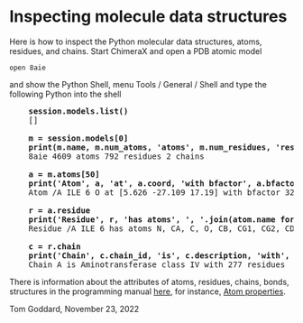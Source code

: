# Inspecting molecule data structures

Here is how to inspect the Python molecular data structures, atoms, residues, and chains.  Start ChimeraX and open a PDB atomic model

    open 8aie

and show the Python Shell, menu Tools / General / Shell and type the following Python into the shell

<pre>
    <b>session.models.list()</b>
    [<chimerax.atomic.structure.AtomicStructure at 0x7fa771aeceb0>]

    <b>m = session.models[0]</b>
    <b>print(m.name, m.num_atoms, 'atoms', m.num_residues, 'residues', m.num_chains, 'chains')</b>
    8aie 4609 atoms 792 residues 2 chains

    <b>a = m.atoms[50]</b>
    <b>print('Atom', a, 'at', a.coord, 'with bfactor', a.bfactor)</b>
    Atom /A ILE 6 O at [5.626 -27.109 17.19] with bfactor 32.77000045776367

    <b>r = a.residue</b>
    <b>print('Residue', r, 'has atoms', ', '.join(atom.name for atom in r.atoms))</b>
    Residue /A ILE 6 has atoms N, CA, C, O, CB, CG1, CG2, CD1

    <b>c = r.chain</b>
    <b>print('Chain', c.chain_id, 'is', c.description, 'with', c.num_residues, 'residues')</b>
    Chain A is Aminotransferase class IV with 277 residues
</pre>

There is information about the attributes of atoms, residues, chains, bonds, structures in the programming manual [here](https://www.cgl.ucsf.edu/chimerax/docs/devel/modules/atomic/atomic.html), for instance, [Atom properties](https://www.cgl.ucsf.edu/chimerax/docs/devel/modules/atomic/atomic.html#chimerax.atomic.cymol.CyAtom).

Tom Goddard, November 23, 2022
